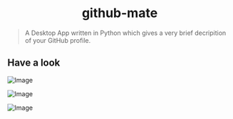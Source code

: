 <h1 align="center">github-mate</h1>

> A Desktop App written in Python which gives a very brief decripition of your GitHub profile.

## Have a look

![Image](https://github.com/jamesgeorge007/github-mate/blob/master/assets/screenshots/image.JPG)

![Image](https://github.com/jamesgeorge007/github-mate/blob/master/assets/screenshots/network.JPG)

![Image](https://github.com/jamesgeorge007/github-mate/blob/master/assets/screenshots/validation.JPG)
